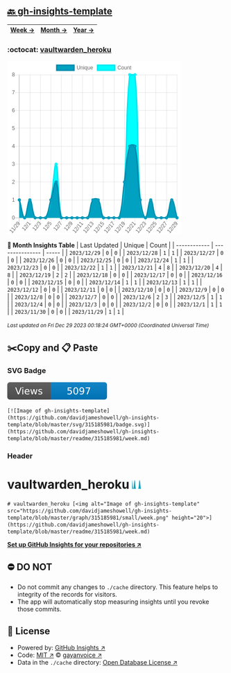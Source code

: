 ## [🔙 gh-insights-template](https://github.com/davidjameshowell/gh-insights-template)
| [**Week →**](https://github.com/davidjameshowell/gh-insights-template/blob/master/readme/315185981/week.md) | [**Month →**](https://github.com/davidjameshowell/gh-insights-template/blob/master/readme/315185981/month.md) | [**Year →**](https://github.com/davidjameshowell/gh-insights-template/blob/master/readme/315185981/year.md) |
 | ------------ | --------------- | ----- |

### :octocat: [vaultwarden_heroku](https://github.com/davidjameshowell/vaultwarden_heroku)
![Image of gh-insights-template](https://github.com/davidjameshowell/gh-insights-template/blob/master/graph/315185981/large/month.png)

**:calendar: Month Insights Table**
| Last Updated | Unique | Count |
 | ------------ | --------------- | ----- |
 | `2023/12/29` |  `0` | `0` |
 | `2023/12/28` |  `1` | `1` |
 | `2023/12/27` |  `0` | `0` |
 | `2023/12/26` |  `0` | `0` |
 | `2023/12/25` |  `0` | `0` |
 | `2023/12/24` |  `1` | `1` |
 | `2023/12/23` |  `0` | `0` |
 | `2023/12/22` |  `1` | `1` |
 | `2023/12/21` |  `4` | `8` |
 | `2023/12/20` |  `4` | `8` |
 | `2023/12/19` |  `2` | `2` |
 | `2023/12/18` |  `0` | `0` |
 | `2023/12/17` |  `0` | `0` |
 | `2023/12/16` |  `0` | `0` |
 | `2023/12/15` |  `0` | `0` |
 | `2023/12/14` |  `1` | `1` |
 | `2023/12/13` |  `1` | `1` |
 | `2023/12/12` |  `0` | `0` |
 | `2023/12/11` |  `0` | `0` |
 | `2023/12/10` |  `0` | `0` |
 | `2023/12/9` |  `0` | `0` |
 | `2023/12/8` |  `0` | `0` |
 | `2023/12/7` |  `0` | `0` |
 | `2023/12/6` |  `2` | `3` |
 | `2023/12/5` |  `1` | `1` |
 | `2023/12/4` |  `0` | `0` |
 | `2023/12/3` |  `0` | `0` |
 | `2023/12/2` |  `0` | `0` |
 | `2023/12/1` |  `1` | `1` |
 | `2023/11/30` |  `0` | `0` |
 | `2023/11/29` |  `1` | `1` |

<small><i>Last updated on Fri Dec 29 2023 00:18:24 GMT+0000 (Coordinated Universal Time)</i></small>

## ✂️Copy and 📋 Paste
### SVG Badge
[![Image of gh-insights-template](https://github.com/davidjameshowell/gh-insights-template/blob/master/svg/315185981/badge.svg)](https://github.com/davidjameshowell/gh-insights-template/blob/master/readme/315185981/week.md)
```readme
[![Image of gh-insights-template](https://github.com/davidjameshowell/gh-insights-template/blob/master/svg/315185981/badge.svg)](https://github.com/davidjameshowell/gh-insights-template/blob/master/readme/315185981/week.md)
```
### Header
# vaultwarden_heroku [<img alt="Image of gh-insights-template" src="https://github.com/davidjameshowell/gh-insights-template/blob/master/graph/315185981/small/week.png" height="20">](https://github.com/davidjameshowell/gh-insights-template/blob/master/readme/315185981/week.md)
```readme
# vaultwarden_heroku [<img alt="Image of gh-insights-template" src="https://github.com/davidjameshowell/gh-insights-template/blob/master/graph/315185981/small/week.png" height="20">](https://github.com/davidjameshowell/gh-insights-template/blob/master/readme/315185981/week.md)
```
[**Set up GitHub Insights for your repositories ↗️**](https://github.com/gayanvoice/github-insights)
## ⛔ DO NOT
- Do not commit any changes to `./cache` directory. This feature helps to integrity of the records for visitors.
- The app will automatically stop measuring insights until you revoke those commits.
## 📄 License
- Powered by: [GitHub Insights ↗️](https://github.com/gayanvoice/github-insights)
- Code: [MIT ↗️](./LICENSE) © [gayanvoice ↗️](https://github.com/gayanvoice)
- Data in the `./cache` directory: [Open Database License ↗️](https://opendatacommons.org/licenses/odbl/1-0/)